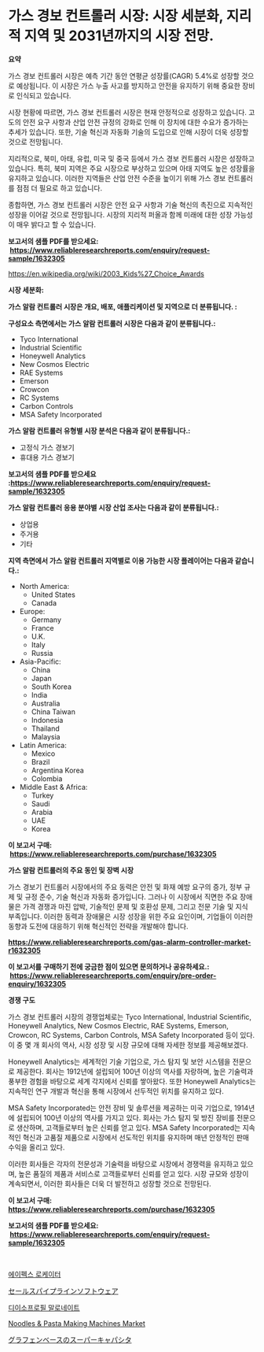 <p><h1>가스 경보 컨트롤러 시장: 시장 세분화, 지리적 지역 및 2031년까지의 시장 전망.</h1></p><p><strong>요약</strong></p>
<p><p>가스 경보 컨트롤러 시장은 예측 기간 동안 연평균 성장률(CAGR) 5.4%로 성장할 것으로 예상됩니다. 이 시장은 가스 누출 사고를 방지하고 안전을 유지하기 위해 중요한 장비로 인식되고 있습니다.</p><p>시장 현황에 따르면, 가스 경보 컨트롤러 시장은 현재 안정적으로 성장하고 있습니다. 고도의 안전 요구 사항과 산업 안전 규정의 강화로 인해 이 장치에 대한 수요가 증가하는 추세가 있습니다. 또한, 기술 혁신과 자동화 기술의 도입으로 인해 시장이 더욱 성장할 것으로 전망됩니다.</p><p>지리적으로, 북미, 아태, 유럽, 미국 및 중국 등에서 가스 경보 컨트롤러 시장은 성장하고 있습니다. 특히, 북미 지역은 주요 시장으로 부상하고 있으며 아태 지역도 높은 성장률을 유지하고 있습니다. 이러한 지역들은 산업 안전 수준을 높이기 위해 가스 경보 컨트롤러를 점점 더 필요로 하고 있습니다.</p><p>종합하면, 가스 경보 컨트롤러 시장은 안전 요구 사항과 기술 혁신의 촉진으로 지속적인 성장을 이어갈 것으로 전망됩니다. 시장의 지리적 퍼올과 함께 미래에 대한 성장 가능성이 매우 밝다고 할 수 있습니다.</p></p>
<p><strong>보고서의 샘플 PDF를 받으세요: &nbsp;<a href="https://www.reliableresearchreports.com/enquiry/request-sample/1632305">https://www.reliableresearchreports.com/enquiry/request-sample/1632305</a></strong></p>
<p><a href="https://en.wikipedia.org/wiki/2003_Kids%27_Choice_Awards">https://en.wikipedia.org/wiki/2003_Kids%27_Choice_Awards</a></p>
<p><strong>시장 세분화:</strong></p>
<p><strong> 가스 알람 컨트롤러 시장은 개요, 배포, 애플리케이션 및 지역으로 더 분류됩니다. :</strong></p>
<p><strong>구성요소 측면에서는 가스 알람 컨트롤러 시장은 다음과 같이 분류됩니다.:</strong></p>
<p><ul><li>Tyco International</li><li>Industrial Scientific</li><li>Honeywell Analytics</li><li>New Cosmos Electric</li><li>RAE Systems</li><li>Emerson</li><li>Crowcon</li><li>RC Systems</li><li>Carbon Controls</li><li>MSA Safety Incorporated</li></ul></p>
<p><strong> 가스 알람 컨트롤러 유형별 시장 분석은 다음과 같이 분류됩니다.:</strong></p>
<p><ul><li>고정식 가스 경보기</li><li>휴대용 가스 경보기</li></ul></p>
<p><strong>보고서의 샘플 PDF를 받으세요 :<a href="https://www.reliableresearchreports.com/enquiry/request-sample/1632305">https://www.reliableresearchreports.com/enquiry/request-sample/1632305</a></strong></p>
<p><strong> 가스 알람 컨트롤러 응용 분야별 시장 산업 조사는 다음과 같이 분류됩니다.:</strong></p>
<p><ul><li>상업용</li><li>주거용</li><li>기타</li></ul></p>
<p><strong>지역 측면에서 가스 알람 컨트롤러 지역별로 이용 가능한 시장 플레이어는 다음과 같습니다.:</strong></p>
<p><ul>
    <li>
        North America:
        <ul>
            <li>United States</li>
            <li>Canada</li>
        </ul>
    </li>
    <li>
        Europe:
        <ul>
            <li>Germany</li>
            <li>France</li>
            <li>U.K.</li>
            <li>Italy</li>
            <li>Russia</li>
        </ul>
    </li>
    <li>
        Asia-Pacific:
        <ul>
            <li>China</li>
            <li>Japan</li>
            <li>South Korea</li>
            <li>India</li>
            <li>Australia</li>
            <li>China Taiwan</li>
            <li>Indonesia</li>
            <li>Thailand</li>
            <li>Malaysia</li>
        </ul>
    </li>
    <li>
        Latin America:
        <ul>
            <li>Mexico</li>
            <li>Brazil</li>
            <li>Argentina Korea</li>
            <li>Colombia</li>
        </ul>
    </li>
    <li>
        Middle East & Africa:
        <ul>
            <li>Turkey</li>
            <li>Saudi</li>
            <li>Arabia</li>
            <li>UAE</li>
            <li>Korea</li>
        </ul>
    </li>
    </ul></p>
<p><strong>이 보고서 구매: &nbsp;<a href="https://www.reliableresearchreports.com/purchase/1632305">https://www.reliableresearchreports.com/purchase/1632305</a></strong></p>
<p><strong>가스 알람 컨트롤러의 주요 동인 및 장벽 시장</strong></p>
<p><p>가스 경보기 컨트롤러 시장에서의 주요 동력은 안전 및 화재 예방 요구의 증가, 정부 규제 및 규정 준수, 기술 혁신과 자동화 증가입니다. 그러나 이 시장에서 직면한 주요 장애물은 가격 경쟁과 마진 압박, 기술적인 문제 및 호환성 문제, 그리고 전문 기술 및 지식 부족입니다. 이러한 동력과 장애물은 시장 성장을 위한 주요 요인이며, 기업들이 이러한 동향과 도전에 대응하기 위해 혁신적인 전략을 개발해야 합니다.</p></p>
<p><strong><a href="https://www.reliableresearchreports.com/gas-alarm-controller-market-r1632305">https://www.reliableresearchreports.com/gas-alarm-controller-market-r1632305</a></strong></p>
<p><strong>이 보고서를 구매하기 전에 궁금한 점이 있으면 문의하거나 공유하세요.: &nbsp;<a href="https://www.reliableresearchreports.com/enquiry/pre-order-enquiry/1632305">https://www.reliableresearchreports.com/enquiry/pre-order-enquiry/1632305</a></strong></p>
<p><strong>경쟁 구도</strong></p>
<p><p>가스 경보 컨트롤러 시장의 경쟁업체로는 Tyco International, Industrial Scientific, Honeywell Analytics, New Cosmos Electric, RAE Systems, Emerson, Crowcon, RC Systems, Carbon Controls, MSA Safety Incorporated 등이 있다. 이 중 몇 개 회사의 역사, 시장 성장 및 시장 규모에 대해 자세한 정보를 제공해보겠다.</p><p>Honeywell Analytics는 세계적인 기술 기업으로, 가스 탐지 및 보안 시스템을 전문으로 제공한다. 회사는 1912년에 설립되어 100년 이상의 역사를 자랑하며, 높은 기술력과 풍부한 경험을 바탕으로 세계 각지에서 신뢰를 쌓아왔다. 또한 Honeywell Analytics는 지속적인 연구 개발과 혁신을 통해 시장에서 선두적인 위치를 유지하고 있다.</p><p>MSA Safety Incorporated는 안전 장비 및 솔루션을 제공하는 미국 기업으로, 1914년에 설립되어 100년 이상의 역사를 가지고 있다. 회사는 가스 탐지 및 방진 장비를 전문으로 생산하며, 고객들로부터 높은 신뢰를 얻고 있다. MSA Safety Incorporated는 지속적인 혁신과 고품질 제품으로 시장에서 선도적인 위치를 유지하며 매년 안정적인 판매 수익을 올리고 있다.</p><p>이러한 회사들은 각자의 전문성과 기술력을 바탕으로 시장에서 경쟁력을 유지하고 있으며, 높은 품질의 제품과 서비스로 고객들로부터 신뢰를 얻고 있다. 시장 규모와 성장이 계속되면서, 이러한 회사들은 더욱 더 발전하고 성장할 것으로 전망된다.</p></p>
<p><strong>이 보고서 구매: &nbsp; <a href="https://www.reliableresearchreports.com/purchase/1632305">https://www.reliableresearchreports.com/purchase/1632305</a></strong></p>
<p><strong>보고서의 샘플 PDF를 받으세요: &nbsp;<a href="https://www.reliableresearchreports.com/enquiry/request-sample/1632305">https://www.reliableresearchreports.com/enquiry/request-sample/1632305</a></strong><strong></strong></p>
<p>&nbsp;</p>
<p><p><a href="https://github.com/shampaakter36/Market-Research-Report-List-2/blob/main/898734057729.md">에이펙스 로케이터</a></p><p><a href="https://github.com/DanykaKilback/Market-Research-Report-List-2/blob/main/228288845469.md">セールスパイプラインソフトウェア</a></p><p><a href="https://medium.com/@conradkirrlin76575/%EB%94%94%EC%9D%B4%EC%86%8C%ED%94%84%EB%A1%9C%ED%95%84-%EB%A7%90%EB%A1%9C%EB%84%A4%EC%9D%B4%ED%8A%B8-%EC%8B%9C%EC%9E%A5-%EC%A0%90%EC%9C%A0%EC%9C%A8-%EB%B0%8F-%EC%83%88%EB%A1%9C%EC%9A%B4-%ED%8A%B8%EB%A0%8C%EB%93%9C-%EB%B6%84%EC%84%9D-%EC%9C%A0%ED%98%95-%EC%9D%91%EC%9A%A9-%EC%B5%9C%EC%A2%85-%EC%82%AC%EC%9A%A9-%EB%B0%8F-2024%EB%85%84%EB%B6%80%ED%84%B0-2031%EB%85%84%EA%B9%8C%EC%A7%80-%EA%B8%B0%EA%B0%84%EB%B3%84-%EC%98%88%EC%B8%A1%EC%9D%84-%ED%86%B5%ED%95%B4-5e7daf6c6cfa">디이소프로필 말로네이트</a></p><p><a href="https://github.com/obertPattersbG/Market-Research-Report-List-1/blob/main/noodles-pasta-making-machines-market.md">Noodles & Pasta Making Machines Market</a></p><p><a href="https://medium.com/@johnson154chris/%E6%AC%A1%E3%81%AE%E6%96%87%E3%82%92%E6%97%A5%E6%9C%AC%E8%AA%9E%E3%81%AB%E7%BF%BB%E8%A8%B3%E3%81%99%E3%82%8B%E3%81%A8-%E3%82%B0%E3%83%A9%E3%83%95%E3%82%A7%E3%83%B3%E3%83%99%E3%83%BC%E3%82%B9%E3%81%AE%E8%B6%85%E3%82%AD%E3%83%A3%E3%83%91%E3%82%B7%E3%82%BF%E5%B8%82%E5%A0%B4%E8%A6%8F%E6%A8%A1%E3%81%A8%E3%82%B7%E3%82%A7%E3%82%A2%E5%88%86%E6%9E%90-%E8%A3%BD%E5%93%81%E3%82%BF%E3%82%A4%E3%83%97%E5%88%A5-%E3%82%A2%E3%83%97%E3%83%AA%E3%82%B1%E3%83%BC%E3%82%B7%E3%83%A7%E3%83%B3%E5%88%A5-%E5%9C%B0%E5%9F%9F%E5%88%A5-%E4%BA%88%E6%B8%AC-2024%E5%B9%B4-2031%E5%B9%B4-c7ee12f9f359">グラフェンベースのスーパーキャパシタ</a></p></p>